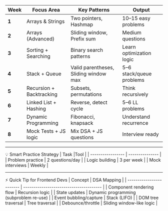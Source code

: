 | Week  | Focus Area               | Key Patterns                          | Output                   |
| ----- | ------------------------ | ------------------------------------- | ------------------------ |
| **1** | Arrays & Strings         | Two pointers, Hashmap                 | 10–15 easy problems      |
| **2** | Arrays (Advanced)        | Sliding window, Prefix sum            | Medium questions         |
| **3** | Sorting + Searching      | Binary search patterns                | Learn optimization logic |
| **4** | Stack + Queue            | Valid parentheses, Sliding window max | 5–6 stack/queue problems |
| **5** | Recursion + Backtracking | Subsets, permutations                 | Think recursively        |
| **6** | Linked List + Hashing    | Reverse, detect cycle                 | 5–6 LL problems          |
| **7** | Dynamic Programming      | Fibonacci, knapsack                   | Understand recurrence    |
| **8** | Mock Tests + JS logic    | Mix DSA + JS questions                | Interview ready          |
_____________________________________________________________________________________________________________

💡 Smart Practice Strategy
| Task              |Tool             |
| ----------------- | --------------- | 
| Problem practice  | 2 questions/day |
| Logic building    | 3 per week      |
| Mock interviews   | Weekly          |
_____________________________________________________________________________________________________________

⚡ Quick Tip for Frontend Devs
| Concept                  | DSA Mapping                             |
| ------------------------ | --------------------------------------- |
| Component rendering flow | Recursion logic                         |
| State updates            | Dynamic programming (subproblem re-use) |
| Event bubbling/capture   | Stack (LIFO)                            |
| DOM tree traversal       | Tree traversal                          |
| Debounce/throttle        | Sliding window-like logic               |

